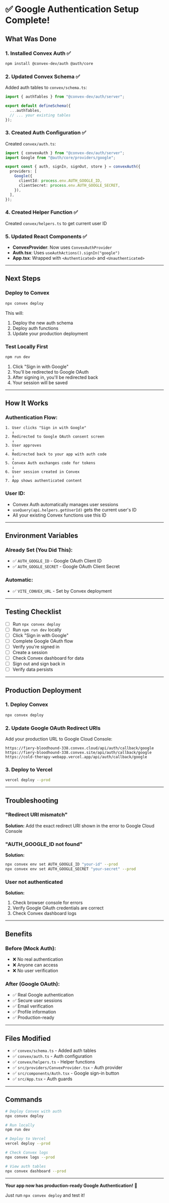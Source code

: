 # ✅ Google Authentication Setup Complete!

## What Was Done

### **1. Installed Convex Auth** ✅
```bash
npm install @convex-dev/auth @auth/core
```

### **2. Updated Convex Schema** ✅
Added auth tables to `convex/schema.ts`:
```typescript
import { authTables } from "@convex-dev/auth/server";

export default defineSchema({
  ...authTables,
  // ... your existing tables
});
```

### **3. Created Auth Configuration** ✅
Created `convex/auth.ts`:
```typescript
import { convexAuth } from "@convex-dev/auth/server";
import Google from "@auth/core/providers/google";

export const { auth, signIn, signOut, store } = convexAuth({
  providers: [
    Google({
      clientId: process.env.AUTH_GOOGLE_ID,
      clientSecret: process.env.AUTH_GOOGLE_SECRET,
    }),
  ],
});
```

### **4. Created Helper Function** ✅
Created `convex/helpers.ts` to get current user ID

### **5. Updated React Components** ✅
- **ConvexProvider**: Now uses `ConvexAuthProvider`
- **Auth.tsx**: Uses `useAuthActions().signIn("google")`
- **App.tsx**: Wrapped with `<Authenticated>` and `<Unauthenticated>`

---

## Next Steps

### **Deploy to Convex**

```bash
npx convex deploy
```

This will:
1. Deploy the new auth schema
2. Deploy auth functions
3. Update your production deployment

### **Test Locally First**

```bash
npm run dev
```

1. Click "Sign in with Google"
2. You'll be redirected to Google OAuth
3. After signing in, you'll be redirected back
4. Your session will be saved

---

## How It Works

### **Authentication Flow:**

```
1. User clicks "Sign in with Google"
   ↓
2. Redirected to Google OAuth consent screen
   ↓
3. User approves
   ↓
4. Redirected back to your app with auth code
   ↓
5. Convex Auth exchanges code for tokens
   ↓
6. User session created in Convex
   ↓
7. App shows authenticated content
```

### **User ID:**

- Convex Auth automatically manages user sessions
- `useQuery(api.helpers.getUserId)` gets the current user's ID
- All your existing Convex functions use this ID

---

## Environment Variables

### **Already Set (You Did This):**
- ✅ `AUTH_GOOGLE_ID` - Google OAuth Client ID
- ✅ `AUTH_GOOGLE_SECRET` - Google OAuth Client Secret

### **Automatic:**
- ✅ `VITE_CONVEX_URL` - Set by Convex deployment

---

## Testing Checklist

- [ ] Run `npx convex deploy`
- [ ] Run `npm run dev` locally
- [ ] Click "Sign in with Google"
- [ ] Complete Google OAuth flow
- [ ] Verify you're signed in
- [ ] Create a session
- [ ] Check Convex dashboard for data
- [ ] Sign out and sign back in
- [ ] Verify data persists

---

## Production Deployment

### **1. Deploy Convex**
```bash
npx convex deploy
```

### **2. Update Google OAuth Redirect URIs**

Add your production URL to Google Cloud Console:
```
https://fiery-bloodhound-338.convex.cloud/api/auth/callback/google
https://fiery-bloodhound-338.convex.site/api/auth/callback/google
https://cold-therapy-webapp.vercel.app/api/auth/callback/google
```

### **3. Deploy to Vercel**
```bash
vercel deploy --prod
```

---

## Troubleshooting

### **"Redirect URI mismatch"**

**Solution:** Add the exact redirect URI shown in the error to Google Cloud Console

### **"AUTH_GOOGLE_ID not found"**

**Solution:** 
```bash
npx convex env set AUTH_GOOGLE_ID "your-id" --prod
npx convex env set AUTH_GOOGLE_SECRET "your-secret" --prod
```

### **User not authenticated**

**Solution:**
1. Check browser console for errors
2. Verify Google OAuth credentials are correct
3. Check Convex dashboard logs

---

## Benefits

### **Before (Mock Auth):**
- ❌ No real authentication
- ❌ Anyone can access
- ❌ No user verification

### **After (Google OAuth):**
- ✅ Real Google authentication
- ✅ Secure user sessions
- ✅ Email verification
- ✅ Profile information
- ✅ Production-ready

---

## Files Modified

- ✅ `convex/schema.ts` - Added auth tables
- ✅ `convex/auth.ts` - Auth configuration
- ✅ `convex/helpers.ts` - Helper functions
- ✅ `src/providers/ConvexProvider.tsx` - Auth provider
- ✅ `src/components/Auth.tsx` - Google sign-in button
- ✅ `src/App.tsx` - Auth guards

---

## Commands

```bash
# Deploy Convex with auth
npx convex deploy

# Run locally
npm run dev

# Deploy to Vercel
vercel deploy --prod

# Check Convex logs
npx convex logs --prod

# View auth tables
npx convex dashboard --prod
```

---

**Your app now has production-ready Google Authentication!** 🎉

Just run `npx convex deploy` and test it!

